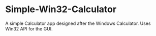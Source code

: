 # Simple-Win32-Calculator
A simple Calculator app designed after the Windows Calculator.
Uses Win32 API for the GUI.
